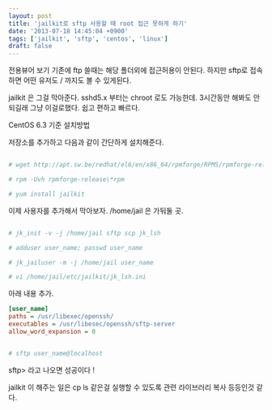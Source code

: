 ```yaml
---
layout: post
title: 'jailkit로 sftp 사용할 때 root 접근 못하게 하기'
date: '2013-07-18 14:45:04 +0900'
tags: ['jailkit', 'sftp', 'centos', 'linux']
draft: false
---
```


전용뷰어 보기
기존에 ftp 쓸때는 해당 폴더외에 접근허용이 안된다.
하지만 sftp로 접속하면 어떤 유저도 / 까지도 볼 수 있게된다.

jailkit 은 그걸 막아준다.
sshd5.x 부터는 chroot 로도 가능한데. 3시간동안 해봐도 안되길래 그냥 이걸로했다. 쉽고 편하고 빠르다.

CentOS 6.3 기준 설치방법

저장소를 추가하고 다음과 같이 간단하게 설치해준다.

```bash

# wget http://apt.sw.be/redhat/el6/en/x86_64/rpmforge/RPMS/rpmforge-release-0.5.3-1.el6.rf.x86_64.rpm

# rpm -Uvh rpmforge-release\*rpm

# yum install jailkit

```

이제 사용자를 추가해서 막아보자.
/home/jail 은 가둬둘 곳.

```bash

# jk_init -v -j /home/jail sftp scp jk_lsh

# adduser user_name; passwd user_name

# jk_jailuser -m -j /home/jail user_name

# vi /home/jail/etc/jailkit/jk_lsh.ini

```

아래 내용 추가.

```ini
[user_name]
paths = /usr/libexec/openssh/
executables = /usr/libesec/openssh/sftp-server
allow_word_expansion = 0
```

```bash

# sftp user_name@localhost

```

sftp> 라고 나오면 성공이다 !

jailkit 이 해주는 일은 cp ls 같은걸 실행할 수 있도록 관련 라이브러리 복사 등등인것 같다.
